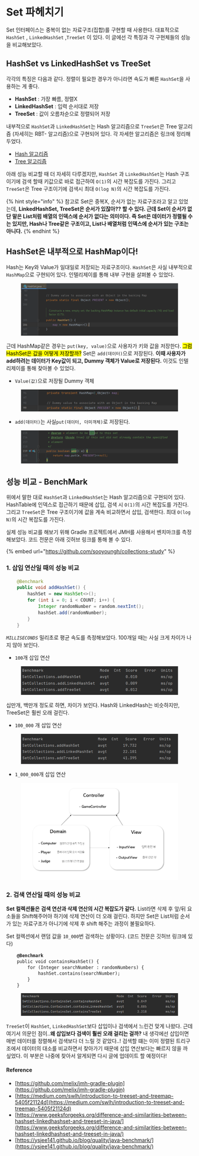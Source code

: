 # Set 파헤치기

Set 인터페이스는 중복이 없는 자료구조(집합)를 구현할 때 사용한다. 대표적으로 `HashSet` , `LinkedHashSet` ,`TreeSet` 이 있다. 이 글에선 각 특징과 각 구현체들의 성능을 비교해보았다.

## HashSet vs LinkedHashSet vs TreeSet

각각의 특징은 다음과 같다. 정렬이 필요한 경우가 아니라면 속도가 빠른 `HashSet`을 사용하는 게 좋다.

* **HashSet** : 가장 빠름, 정렬X
* **LinkedHashSet** : 입력 순서대로 저장
* **TreeSet** : 값이 오름차순으로 정렬되어 저장

내부적으로 `HashSet`과 `LinkedHashSet`는 Hash 알고리즘으로 `TreeSet`은 Tree 알고리즘 (자세히는 RBT- 알고리즘)으로 구현되어 있다. 각 자세한 알고리즘은 링크에 정리해두었다.

* [Hash 알고리즘](../../../java/java-collections/collections\_hash.md#hash)
* [Tree 알고리즘](tree-collections.md)

아래 성능 비교할 때 더 자세히 다루겠지만, `HashSet` 과 `LinkedHashSet`는 Hash 구조이기에 검색 할때 키값으로 바로 접근하여 `O(1)`의 시간 복잡도를 가진다. 그리고 `TreeSet`은 Tree 구조이기에 검색시 최대 `O(log N)`의 시간 복잡도를 가진다.



{% hint style="info" %}
참고로 Set은 중복X, 순서가 없는 자료구조라고 알고 있었는데, **LinkedHashSet, TreeSet은 순서가 있잖아?? 할 수 있다. 근데 Set이 순서가 없단 말은 List처럼 배열의 인덱스에 순서가 없다는 의미이다. 즉 Set은 데이터가 정렬될 수는 있지만, Hash나 Tree같은 구조이고, List나 배열처럼 인덱스에 순서가 있는 구조는 아니다.**
{% endhint %}



## HashSet은 내부적으로 HashMap이다!

Hash는 Key와 Value가 일대일로 저장되는 자료구조이다. `HashSet`은 사실 내부적으로 `HashMap`으로 구현되어 있다. 인텔리제이를 통해 내부 구현을 살펴볼 수 있었다.

<figure><img src="../../../.gitbook/assets/image (18).png" alt=""><figcaption></figcaption></figure>

근데 HashMap같은 경우는 `put(key, value)`으로 사용자가 키와 값을 저장한다. <mark style="background-color:yellow;">그럼 HashSet은 값을 어떻게 저장할까?</mark> Set은 `add(데이터)`으로 저장된다. **이때 사용자가 add하려는 데이터가 Key값이 되고, Dummy 객체가 Value로 저장된다.** 이것도 인텔리제이를 통해 찾아볼 수 있었다.

* `Value(값)`으로 저장될 Dummy 객체

<figure><img src="../../../.gitbook/assets/image (2).png" alt=""><figcaption></figcaption></figure>

* `add(데이터)`는 사실`put(데이터, 더미객체)`로 저장된다.

<figure><img src="../../../.gitbook/assets/image (4).png" alt=""><figcaption></figcaption></figure>



## 성능 비교 - BenchMark

위에서 말한 대로 `HashSet`과 `LinkedHashSet`는 Hash 알고리즘으로 구현되어 있다. HashTable에 인덱스로 접근하기 때문에 삽입, 검색 시 `O(1)`의 시간 복잡도를 가진다. 그리고 `TreeSet`은 Tree 구조이기에 값을 계속 비교하면서 삽입, 검색한다. 최대 `O(log N)`의 시간 복잡도를 가진다.

실제 성능 비교를 해보기 위해 Gradle 프로젝트에서 JMH를 사용해서 벤치마크를 측정해보았다. 코드 전문은 아래 깃허브 링크를 통해 볼 수 있다.

{% embed url="https://github.com/sooyoungh/collections-study" %}

### 1. 삽입 연산일 때의 성능 비교

```java
    @Benchmark
    public void addHashSet() {
        hashSet = new HashSet<>();
        for (int i = 0; i < COUNT; i++) {
            Integer randomNumber = random.nextInt();
            hashSet.add(randomNumber);
        }
    }
```

_`MILLISECONDS`_ 밀리초로 평균 속도를 측정해보았다. 100개일 때는 사실 크게 차이가 나지 않아 보인다.

* `100`개 삽입 연산

<figure><img src="../../../.gitbook/assets/image (3).png" alt=""><figcaption></figcaption></figure>

십만개, 백만개 정도로 하면, 차이가 보인다. Hash와 LinkedHash는 비슷하지만, TreeSet은 훨씬 오래 걸린다.

* `100_000` 개 삽입 연산

<figure><img src="../../../.gitbook/assets/image (16).png" alt=""><figcaption></figcaption></figure>

* `1_000_000`개 삽입 연산

<figure><img src="../../../.gitbook/assets/image.png" alt=""><figcaption></figcaption></figure>



### 2. 검색 연산일 때의 성능 비교

**Set 컬렉션들은** **검색 연산과 삭제 연산의 시간 복잡도가 같다.** List라면 삭제 후 앞/뒤 요소들을 Shift해주어야 하기에 삭제 연산이 더 오래 걸린다. 하지만 Set은 List처럼 순서가 있는 자료구조가 아니기에 삭제 후 shift 해주는 과정이 불필요하다.

Set 컬렉션에서 랜덤 값을 `10_000`번 검색하는 상황이다. (코드 전문은 깃허브 링크에 있다)

<pre class="language-java"><code class="lang-java"><strong>    @Benchmark
</strong>    public void containsHashSet() {
        for (Integer searchNumber : randomNumbers) {
            hashSet.contains(searchNumber);
        }
    }
</code></pre>

<figure><img src="../../../.gitbook/assets/image (5).png" alt=""><figcaption></figcaption></figure>

`TreeSet`이 `HashSet`, `LinkedHashSet`보다 삽입이나 검색에서 느린건 맞게 나왔다. 근데 여기서 의문인 점이..**왜 삽입보다 검색이 훨씬 오래 걸리는 걸까?** 내 생각에선 삽입이면 매번 데이터를 정렬해서 검색보다 더 느릴 것 같았다..! 검색할 떄는 이미 정렬된 트리구조에서 데이터의 대소를 비교하면서 찾아가기 때문에 삽입 연산보다는 빠르지 않을 까 싶었다. 이 부분은 나중에 찾아서 알게되면 다시 글에 업데이트 할 예정이다!



#### Reference

* [https://github.com/melix/jmh-gradle-plugin](https://github.com/melix/jmh-gradle-plugin)
* [https://medium.com/swlh/introduction-to-treeset-and-treemap-5405f21124d](https://medium.com/swlh/introduction-to-treeset-and-treemap-5405f21124d)
* [https://www.geeksforgeeks.org/difference-and-similarities-between-hashset-linkedhashset-and-treeset-in-java/](https://www.geeksforgeeks.org/difference-and-similarities-between-hashset-linkedhashset-and-treeset-in-java/)
* [https://ysjee141.github.io/blog/quality/java-benchmark/](https://ysjee141.github.io/blog/quality/java-benchmark/)


